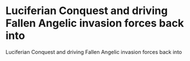 # Luciferian Conquest and driving Fallen Angelic invasion forces back into

Luciferian Conquest and driving Fallen Angelic invasion forces back into